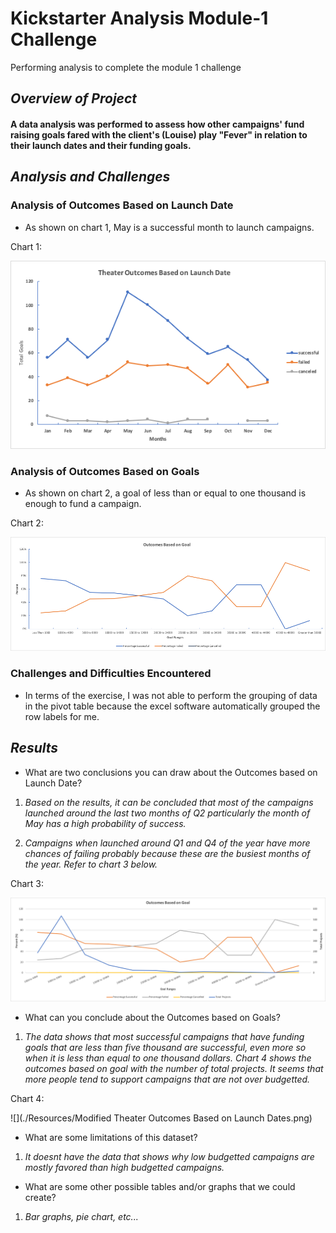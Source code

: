 # Kickstarter Analysis Module-1 Challenge
Performing analysis to complete the module 1 challenge 

## *Overview of Project*

#### A data analysis was performed to assess how other campaigns' fund raising goals fared with the client's (Louise) play "Fever" in relation to their launch dates and their funding goals.

## *Analysis and Challenges*

### Analysis of Outcomes Based on Launch Date

- As shown on chart 1, May is a successful month to launch campaigns.

Chart 1:

![](./Resources/Theater_Outcomes_vs_Launch.png)

### Analysis of Outcomes Based on Goals

- As shown on chart 2, a goal of less than or equal to one thousand is enough to fund a campaign. 

Chart 2:

![](./Resources/Outcomes_vs_Goals.png)

### Challenges and Difficulties Encountered

- In terms of the exercise, I was not able to perform the grouping of data in the pivot table because the excel software automatically grouped the row labels for me.  

## *Results*

- What are two conclusions you can draw about the Outcomes based on Launch Date?

1. *Based on the results, it can be concluded that most of the campaigns launched around the last two months of Q2 particularly the month of May has a high probability of success.*

2. *Campaigns when launched around Q1 and Q4 of the year have more chances of failing probably because these are the busiest months of the year. Refer to chart 3 below.*

Chart 3:

![](./Resources/Modified%20Outcomes%20Based%20on%20Goal%20Chart.png)

- What can you conclude about the Outcomes based on Goals?

1. *The data shows that most successful campaigns that have funding goals that are less than five thousand are successful, even more so when it is less than equal to one thousand dollars. Chart 4 shows the outcomes based on goal with the number of total projects. It seems that more people tend to support campaigns that are not over budgetted.*  

Chart 4:

![](./Resources/Modified Theater Outcomes Based on Launch Dates.png)

- What are some limitations of this dataset?

1. *It doesnt have the data that shows why low budgetted campaigns are mostly favored than high budgetted campaigns.*

- What are some other possible tables and/or graphs that we could create?

1. *Bar graphs, pie chart, etc...*
